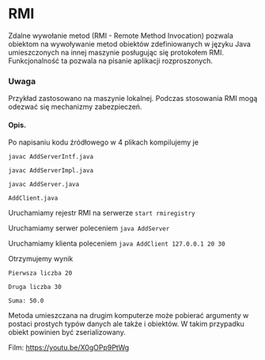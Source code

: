 # RMI
Zdalne wywołanie metod (RMI - Remote Method Invocation) pozwala obiektom  na wywoływanie metod obiektów zdefiniowanych w języku Java umieszczonych na innej maszynie posługując się protokołem RMI.
Funkcjonalność ta pozwala na pisanie aplikacji rozproszonych.
### Uwaga
Przykład zastosowano na maszynie lokalnej. 
Podczas stosowania RMI mogą odezwać się mechanizmy zabezpieczeń.
#### Opis.
Po napisaniu kodu źródłowego w 4 plikach kompilujemy je

`javac AddServerIntf.java`

`javac AddServerImpl.java`

`javac AddServer.java`

`AddClient.java`

Uruchamiamy rejestr RMI na serwerze
`start rmiregistry`

Uruchamiamy serwer poleceniem 
`java AddServer`

Uruchamiamy klienta poleceniem
`java AddClient 127.0.0.1 20 30`

Otrzymujemy wynik

`Pierwsza liczba 20`

`Druga liczba 30`

`Suma: 50.0`

Metoda umieszczana na drugim komputerze może pobierać argumenty w postaci prostych typów danych ale także i obiektów. W takim przypadku obiekt powinien być zserializowany.

Film: https://youtu.be/X0gOPp9PtWg






